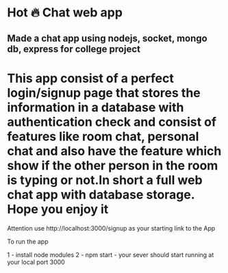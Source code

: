 # Hot 🔥 Chat web app

## Made a chat app using nodejs, socket, mongo db, express for college project 

# This app consist of a perfect login/signup page that stores the information in a database with authentication check and consist of features like room chat, personal chat and also have the feature which show if the other person in the room is typing or not.In short a full web chat app with database storage. Hope you enjoy it

Attention use http://localhost:3000/signup as your starting link to the App

To run the app 

1 - install node modules
2 - npm start - your sever should start running at your local port 3000 
